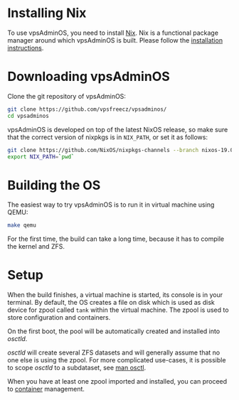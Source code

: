 # Installing Nix
To use vpsAdminOS, you need to install [Nix]. Nix is
a functional package manager around which vpsAdminOS is built. Please follow
the [installation instructions][install-nix].

# Downloading vpsAdminOS
Clone the git repository of vpsAdminOS:

```bash
git clone https://github.com/vpsfreecz/vpsadminos/
cd vpsadminos
```

vpsAdminOS is developed on top of the latest NixOS release, so make sure that
the correct version of nixpkgs is in `NIX_PATH`, or set it as follows:

```bash
git clone https://github.com/NixOS/nixpkgs-channels --branch nixos-19.09
export NIX_PATH=`pwd`
```

# Building the OS
The easiest way to try vpsAdminOS is to run it in virtual machine using QEMU:

```bash
make qemu
```

For the first time, the build can take a long time, because it has to compile
the kernel and ZFS.

# Setup
When the build finishes, a virtual machine is started, its console is in your
terminal. By default, the OS creates a file on disk which is used as disk device
for zpool called `tank` within the virtual machine. The zpool is used to store
configuration and containers.

On the first boot, the pool will be automatically created and installed into
*osctld*.

*osctld* will create several ZFS datasets and will generally assume that no one
else is using the zpool. For more complicated use-cases, it is possible to scope
*osctld* to a subdataset, see [man osctl].

When you have at least one zpool imported and installed, you can proceed
to [container](containers.md) management.

[Nix]: https://nixos.org/nix/
[install-nix]: https://nixos.org/nix/download.html
[nixpkgs]: https://nixos.org/nixpkgs/
[man osctl]: https://man.vpsadminos.org/osctl/man8/osctl.8.html
